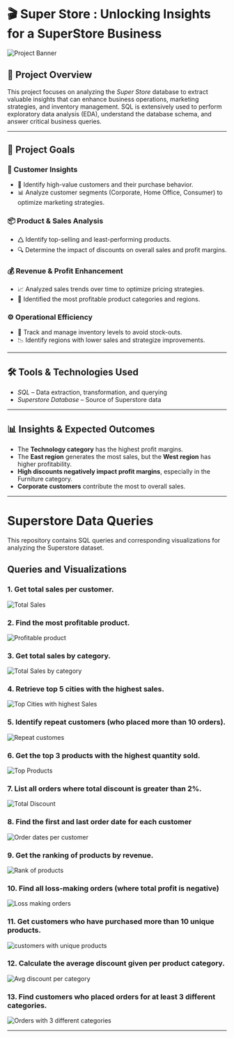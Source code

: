 # 🎬 Super Store : Unlocking Insights for a SuperStore Business

![Project Banner](https://github.com/Alima39/Super_Store_DA_SQL_Project/blob/main/Outputs/Image.png)

## 📌 Project Overview
This project focuses on analyzing the *Super Store* database to extract valuable insights that can enhance business operations, marketing strategies, and inventory management. SQL is extensively used to perform exploratory data analysis (EDA), understand the database schema, and answer critical business queries.


---

## 🎯 Project Goals

### 🛒 Customer Insights

- 📌 Identify high-value customers and their purchase behavior.
- 📊 Analyze customer segments (Corporate, Home Office, Consumer) to optimize marketing strategies.

### 📦 Product & Sales Analysis

- 🛆 Identify top-selling and least-performing products.
- 🔍 Determine the impact of discounts on overall sales and profit margins.

### 💰 Revenue & Profit Enhancement

- 📈 Analyzed sales trends over time to optimize pricing strategies.
- 🎥 Identified the most profitable product categories and regions.

### ⚙️ Operational Efficiency

- 📌 Track and manage inventory levels to avoid stock-outs.
- 📉 Identify regions with lower sales and strategize improvements.

---

## 🛠️ Tools & Technologies Used
- *SQL* – Data extraction, transformation, and querying
- *Superstore Database* – Source of Superstore data

---

## 📊 Insights & Expected Outcomes
- The **Technology category** has the highest profit margins.
- The **East region** generates the most sales, but the **West region** has higher profitability.
- **High discounts negatively impact profit margins**, especially in the Furniture category.
- **Corporate customers** contribute the most to overall sales.

---

# Superstore Data Queries

This repository contains SQL queries and corresponding visualizations for analyzing the Superstore dataset.

## Queries and Visualizations

### 1. Get total sales per customer.

![Total Sales](https://github.com/Alima39/Super_Store_DA_SQL_Project/blob/main/Outputs/Sales_per_Customer.PNG)

### 2. Find the most profitable product.
![Profitable product](https://github.com/Alima39/Super_Store_DA_SQL_Project/blob/main/Outputs/Profitable%20Product.PNG)

### 3. Get total sales by category.
![Total Sales by category](https://github.com/Alima39/Super_Store_DA_SQL_Project/blob/main/Outputs/Total_Sales_by_Category.PNG)

### 4. Retrieve top 5 cities with the highest sales.
![Top Cities with highest Sales](https://github.com/Alima39/Super_Store_DA_SQL_Project/blob/main/Outputs/Top_Cities_with_HighestSales.PNG)

### 5. Identify repeat customers (who placed more than 10 orders).
![Repeat customes](https://github.com/Alima39/Super_Store_DA_SQL_Project/blob/main/Outputs/Repeated_Customers.PNG)

### 6. Get the top 3 products with the highest quantity sold.
![Top Products](https://github.com/Alima39/Super_Store_DA_SQL_Project/blob/main/Outputs/Top_products_with_Highest_Quantity_Sold.PNG)

### 7. List all orders where total discount is greater than 2%.
![Total Discount](https://github.com/Alima39/Super_Store_DA_SQL_Project/blob/main/Outputs/Orders_with_Discount.PNG)

### 8. Find the first and last order date for each customer
![Order dates per customer](https://github.com/Alima39/Super_Store_DA_SQL_Project/blob/main/Outputs/Order_dates.PNG)

### 9. Get the ranking of products by revenue.
![Rank of products](https://github.com/Alima39/Super_Store_DA_SQL_Project/blob/main/Outputs/Total_Revenue.PNG)

### 10. Find all loss-making orders (where total profit is negative)
![Loss making orders](https://github.com/Alima39/Super_Store_DA_SQL_Project/blob/main/Outputs/Loss_Making_Orders.PNG)

### 11. Get customers who have purchased more than 10 unique products.
![customers with unique products](https://github.com/Alima39/Super_Store_DA_SQL_Project/blob/main/Outputs/Purchased_no_of_unique_products.PNG)

### 12. Calculate the average discount given per product category.
![Avg discount per category](https://github.com/Alima39/Super_Store_DA_SQL_Project/blob/main/Outputs/AVG_Discount_per_Category.PNG)

### 13. Find customers who placed orders for at least 3 different categories.
![Orders with 3 different categories](https://github.com/Alima39/Super_Store_DA_SQL_Project/blob/main/Outputs/Customers_with_3_Categories.PNG)

---

